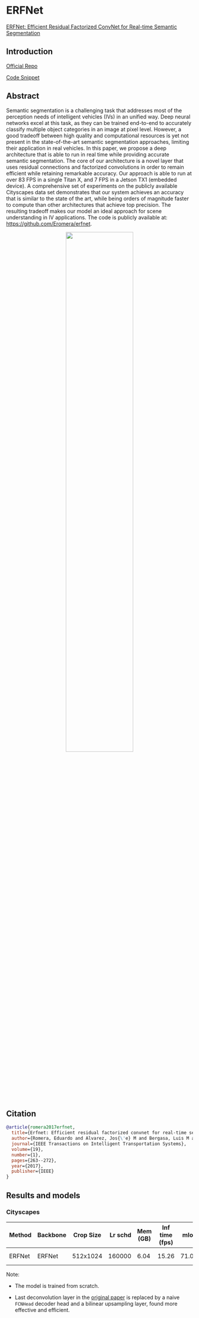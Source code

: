 # ERFNet

[ERFNet: Efficient Residual Factorized ConvNet for Real-time Semantic Segmentation](http://www.robesafe.uah.es/personal/eduardo.romera/pdfs/Romera17tits.pdf)

## Introduction

<!-- [ALGORITHM] -->

<a href="https://github.com/Eromera/erfnet_pytorch">Official Repo</a>

<a href="https://github.com/open-mmlab/mmsegmentation/blob/v0.20.0/mmseg/models/backbones/erfnet.py#L321">Code Snippet</a>

## Abstract

<!-- [ABSTRACT] -->

Semantic segmentation is a challenging task that addresses most of the perception needs of intelligent vehicles (IVs) in an unified way. Deep neural networks excel at this task, as they can be trained end-to-end to accurately classify multiple object categories in an image at pixel level. However, a good tradeoff between high quality and computational resources is yet not present in the state-of-the-art semantic segmentation approaches, limiting their application in real vehicles. In this paper, we propose a deep architecture that is able to run in real time while providing accurate semantic segmentation. The core of our architecture is a novel layer that uses residual connections and factorized convolutions in order to remain efficient while retaining remarkable accuracy. Our approach is able to run at over 83 FPS in a single Titan X, and 7 FPS in a Jetson TX1 (embedded device). A comprehensive set of experiments on the publicly available Cityscapes data set demonstrates that our system achieves an accuracy that is similar to the state of the art, while being orders of magnitude faster to compute than other architectures that achieve top precision. The resulting tradeoff makes our model an ideal approach for scene understanding in IV applications. The code is publicly available at: https://github.com/Eromera/erfnet.

<!-- [IMAGE] -->

<div align=center>
<img src="https://user-images.githubusercontent.com/24582831/143479729-ea7951f6-1a3c-47d6-aaee-62c5759c0638.png" width="60%"/>
</div>

## Citation

```bibtex
@article{romera2017erfnet,
  title={Erfnet: Efficient residual factorized convnet for real-time semantic segmentation},
  author={Romera, Eduardo and Alvarez, Jos{\'e} M and Bergasa, Luis M and Arroyo, Roberto},
  journal={IEEE Transactions on Intelligent Transportation Systems},
  volume={19},
  number={1},
  pages={263--272},
  year={2017},
  publisher={IEEE}
}
```

## Results and models

### Cityscapes

| Method | Backbone | Crop Size | Lr schd | Mem (GB) | Inf time (fps) |  mIoU | mIoU(ms+flip) | config                                                                                                                         | download                                                                                                                                                                                                                                                                                                                                                     |
| ------ | -------- | --------- | ------: | -------- | -------------- | ----: | ------------- | ------------------------------------------------------------------------------------------------------------------------------ | ------------------------------------------------------------------------------------------------------------------------------------------------------------------------------------------------------------------------------------------------------------------------------------------------------------------------------------------------------------ |
| ERFNet | ERFNet   | 512x1024  |  160000 | 6.04     | 15.26          | 71.08 | 72.6          | [config](https://github.com/open-mmlab/mmsegmentation/blob/dev-1.x/configs/erfnet/erfnet_fcn_4xb4-160k_cityscapes-512x1024.py) | [model](https://download.openmmlab.com/mmsegmentation/v0.5/erfnet/erfnet_fcn_4x4_512x1024_160k_cityscapes/erfnet_fcn_4x4_512x1024_160k_cityscapes_20220704_162145-dc90157a.pth) \| [log](https://download.openmmlab.com/mmsegmentation/v0.5/erfnet/erfnet_fcn_4x4_512x1024_160k_cityscapes/erfnet_fcn_4x4_512x1024_160k_cityscapes_20220704_162145.log.json) |

Note:

- The model is trained from scratch.

- Last deconvolution layer in the [original paper](https://github.com/Eromera/erfnet_pytorch/blob/master/train/erfnet.py#L123) is replaced by a naive `FCNHead` decoder head and a bilinear upsampling layer, found more effective and efficient.
